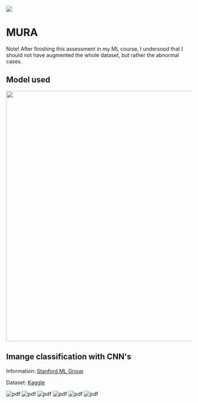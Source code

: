 ![](https://visitor-badge.glitch.me/badge?page_id=lewiuberg.MURA)

# MURA

Note! After finishing this assessment in my ML course, I undersood that I should not have augmented the whole dataset, but rather the abnormal cases.

## Model used

<img src="https://github.com/lewiuberg/MURA/blob/main/Diagram/model.png" width="680">


## Imange classification with CNN's

Information: [Stanford ML Group](https://stanfordmlgroup.github.io/competitions/mura/)

Dataset: [Kaggle](https://www.kaggle.com/cjinny/mura-v11)

![pdf](https://github.com/lewiuberg/mura/blob/main/Pages/1.png)
![pdf](https://github.com/lewiuberg/mura/blob/main/Pages/2.png)
![pdf](https://github.com/lewiuberg/mura/blob/main/Pages/3.png)
![pdf](https://github.com/lewiuberg/mura/blob/main/Pages/4.png)
![pdf](https://github.com/lewiuberg/mura/blob/main/Pages/5.png)
![pdf](https://github.com/lewiuberg/mura/blob/main/Pages/6.png)
